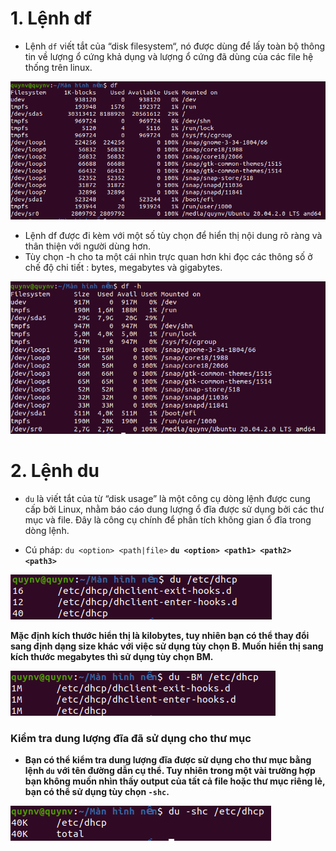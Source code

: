 # 1. Lệnh df

- Lệnh `df` viết tắt của “disk filesystem“, nó được dùng để lấy toàn bộ thông tin về lượng ổ cứng khả dụng và lượng ổ cứng đã dùng của các file hệ thống trên linux.

<img src="https://github.com/lean15998/Linux/blob/main/images/06.1.PNG">

- Lệnh df được đi kèm với một số tùy chọn để hiển thị nội dung rõ ràng và thân thiện với người dùng hơn.
- Tùy chọn -h cho ta một cái nhìn trực quan hơn khi đọc các thông số ở chế độ chi tiết : bytes, megabytes và gigabytes.

<img src="https://github.com/lean15998/Linux/blob/main/images/06.2.PNG">

# 2. Lệnh du

- `du` là viết tắt của từ “disk usage”  là một công cụ dòng lệnh được cung cấp bởi Linux, nhằm báo cáo dung lượng ổ đĩa được sử dụng bởi các thư mục và file. Đây là công cụ chính để phân tích không gian ổ đĩa trong dòng lệnh.

- Cú pháp:
 `du <option> <path|file>`
 <b> `du <option> <path1> <path2> <path3>`

<img src="https://github.com/lean15998/Linux/blob/main/images/06.3.PNG">

Mặc định kích thước hiển thị là kilobytes, tuy nhiên bạn có thể thay đổi sang định dạng size khác với việc sử dụng tùy chọn B. Muốn hiển thị sang kích thước megabytes thì sử dụng tùy chọn BM.

<img src="https://github.com/lean15998/Linux/blob/main/images/06.4.PNG">

### Kiểm tra dung lượng đĩa đã sử dụng cho thư mục

- Bạn có thể kiểm tra dung lượng đĩa được sử dụng cho thư mục bằng lệnh `du` với tên đường dẫn cụ thể. Tuy nhiên trong một vài trường hợp bạn không muốn nhìn thấy output của tất cả file hoặc thư mục riêng lẻ, bạn có thể sử dụng tùy chọn `-shc`. 

<img src="https://github.com/lean15998/Linux/blob/main/images/06.5.PNG">
